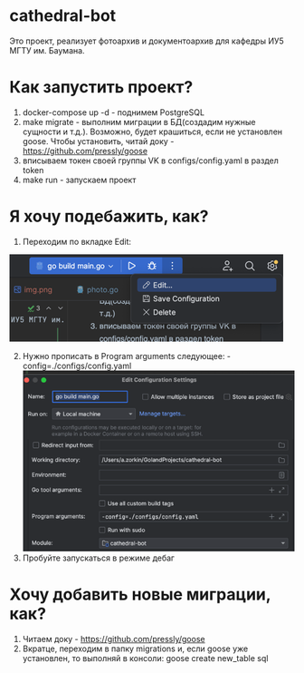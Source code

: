 # cathedral-bot
Это проект, реализует фотоархив и документоархив для кафедры ИУ5 МГТУ им. Баумана.

# Как запустить проект?
1. docker-compose up -d - поднимем PostgreSQL
2. make migrate - выполним миграции в БД(создадим нужные сущности и т.д.). 
Возможно, будет крашиться, если не установлен goose. Чтобы установить, читай доку - https://github.com/pressly/goose
3. вписываем токен своей группы VK в configs/config.yaml в раздел token
4. make run - запускаем проект

# Я хочу подебажить, как?
1. Переходим по вкладке Edit:

![настройка](assets/img_1.png)

2. Нужно прописать в Program arguments cледующее: -config=./configs/config.yaml
![Фото настроек запуска](assets/img.png)
3. Пробуйте запускаться в режиме дебаг

# Хочу добавить новые миграции, как?
1. Читаем доку - https://github.com/pressly/goose
2. Вкратце, переходим в папку migrations и, если goose уже установлен, то выполняй в консоли: goose create new_table sql
